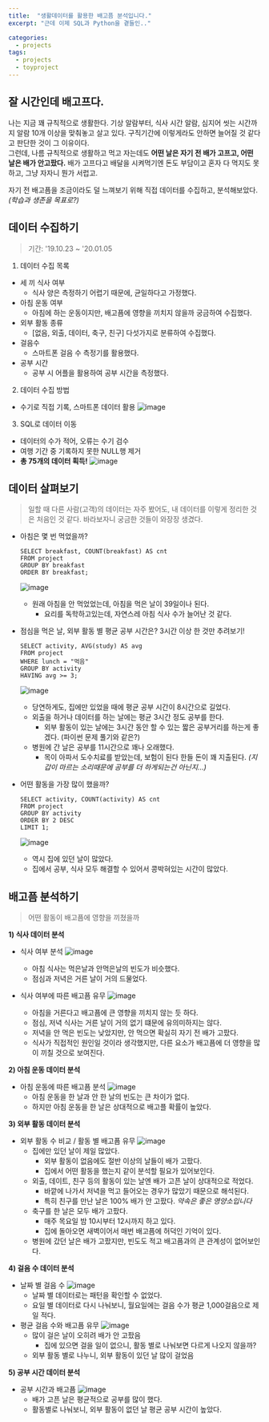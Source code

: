 ```yaml
---
title:  "생활데이터를 활용한 배고픔 분석입니다."
excerpt: "근데 이제 SQL과 Python을 곁들인.."

categories:
  - projects
tags:
  - projects
  - toyproject
---
```

## 잘 시간인데 배고프다.

나는 지금 꽤 규칙적으로 생활한다. 기상 알람부터, 식사 시간 알람, 심지어 씻는 시간까지 알람 10개 이상을 맞춰놓고 살고 있다. 구직기간에 이렇게라도 안하면 늘어질 것 같다고 판단한 것이 그 이유이다.  
그런데, 나름 규칙적으로 생활하고 먹고 자는데도 **어떤 날은 자기 전 배가 고프고, 어떤 날은 배가 안고팠다.** 배가 고프다고 배달을 시켜먹기엔 돈도 부담이고 혼자 다 먹지도 못하고, 그냥 자자니 뭔가 서럽고.  

자기 전 배고픔을 조금이라도 덜 느껴보기 위해 직접 데이터를 수집하고, 분석해보았다. *(학습과 생존을 목표로?)*  


## 데이터 수집하기
>기간: '19.10.23 ~ '20.01.05

1. 데이터 수집 목록
* 세 끼 식사 여부
  * 식사 양은 측정하기 어렵기 때문에, 균일하다고 가정했다.
* 아침 운동 여부
  * 아침에 하는 운동이지만, 배고픔에 영향을 끼치지 않을까 궁금하여 수집했다.
* 외부 활동 종류
  * [없음, 외출, 데이터, 축구, 친구] 다섯가지로 분류하여 수집했다.
* 걸음수
  * 스마트폰 걸음 수 측정기를 활용했다.
* 공부 시간
  * 공부 시 어플을 활용하여 공부 시간을 측정했다.

2. 데이터 수집 방법
* 수기로 직접 기록, 스마트폰 데이터 활용
![image](https://github.com/Sean-Parkk/seanparkk/blob/master/assets/images/crawling.png?raw=true)

3. SQL로 데이터 이동
* 데이터의 수가 적어, 오류는 수기 검수
* 여행 기간 중 기록하지 못한 NULL행 제거
* **총 75개의 데이터 획득!**
![image](https://github.com/Sean-Parkk/seanparkk/blob/master/assets/images/hungeranalysis(1).png?raw=true)


## 데이터 살펴보기

>일할 때 다른 사람(고객)의 데이터는 자주 봤어도, 내 데이터를 이렇게 정리한 것은 처음인 것 같다. 바라보자니 궁금한 것들이 와장장 생겼다.

* 아침은 몇 번 먹었을까?
  ```
  SELECT breakfast, COUNT(breakfast) AS cnt
  FROM project
  GROUP BY breakfast
  ORDER BY breakfast;
  ```
  ![image](https://github.com/Sean-Parkk/seanparkk/blob/master/assets/images/sql1.png?raw=true)
  * 원래 아침을 안 먹었었는데, 아침을 먹은 날이 39일이나 된다.
    * 요리를 독학하고있는데, 자연스레 아침 식사 수가 늘어난 것 같다.



* 점심을 먹은 날, 외부 활동 별 평균 공부 시간은? 3시간 이상 한 것만 추려보기!
  ```
  SELECT activity, AVG(study) AS avg
  FROM project
  WHERE lunch = "먹음"
  GROUP BY activity
  HAVING avg >= 3;
  ```
  ![image](https://github.com/Sean-Parkk/seanparkk/blob/master/assets/images/sql2.png?raw=true)
  * 당연하게도, 집에만 있었을 때에 평균 공부 시간이 8시간으로 길었다.
  * 외출을 하거나 데이터를 하는 날에는 평균 3시간 정도 공부를 한다.
    * 외부 활동이 있는 날에는 3시간 동안 할 수 있는 짧은 공부거리를 하는게 좋겠다.  (파이썬 문제 풀기와 같은?)
  * 병원에 간 날은 공부를 11시간으로 꽤나 오래했다.
    * 목이 아파서 도수치료를 받았는데, 보험이 된다 한들 돈이 꽤 지출된다. *(지갑이 마르는 소리때문에 공부를 더 하게되는건 아닌지...)*



* 어떤 활동을 가장 많이 했을까?
  ```
  SELECT activity, COUNT(activity) AS cnt
  FROM project
  GROUP BY activity
  ORDER BY 2 DESC
  LIMIT 1;
  ```
  ![image](https://github.com/Sean-Parkk/seanparkk/blob/master/assets/images/sql3.png?raw=true)
  * 역시 집에 있던 날이 많았다.
  * 집에서 공부, 식사 모두 해결할 수 있어서 콩박혀있는 시간이 많았다.

## 배고픔 분석하기
> 어떤 활동이 배고픔에 영향을 끼쳤을까

**1) 식사 데이터 분석**

  * 식사 여부 분석
    ![image](https://github.com/Sean-Parkk/seanparkk/blob/master/assets/images/graph1.png?raw=true)
    * 아침 식사는 먹은날과 안먹은날의 빈도가 비슷했다.
    * 점심과 저녁은 거른 날이 거의 드물었다.

  * 식사 여부에 따른 배고픔 유무
    ![image](https://github.com/Sean-Parkk/seanparkk/blob/master/assets/images/graph2.png?raw=true)
    * 아침을 거른다고 배고픔에 큰 영향을 끼치지 않는 듯 하다.
    * 점심, 저녁 식사는 거른 날이 거의 없기 떄문에 유의미하지는 않다.
    * 저녁을 안 먹은 빈도는 낮았지만, 안 먹으면 확실히 자기 전 배가 고팠다.
    * 식사가 직접적인 원인일 것이라 생각했지만, 다른 요소가 배고픔에 더 영향을 많이 끼칠 것으로 보여진다.

**2) 아침 운동 데이터 분석**
* 아침 운동에 따른 배고픔 분석
    ![image](https://github.com/Sean-Parkk/seanparkk/blob/master/assets/images/graph3.png?raw=true)
  * 아침 운동을 한 날과 안 한 날의 빈도는 큰 차이가 없다.
  * 하지만 아침 운동을 한 날은 상대적으로 배고플 확률이 높았다.

**3) 외부 활동 데이터 분석**
* 외부 활동 수 비교 / 활동 별 배고픔 유무
    ![image](https://github.com/Sean-Parkk/seanparkk/blob/master/assets/images/graph4.png?raw=true)
    * 집에만 있던 날이 제일 많았다.
      * 외부 활동이 없음에도 절반 이상의 날들이 배가 고팠다.
      * 집에서 어떤 활동을 했는지 같이 분석할 필요가 있어보인다.
    * 외출, 데이트, 친구 등의 활동이 있는 날엔 배가 고픈 날이 상대적으로 적었다.
      * 바깥에 나가서 저녁을 먹고 들어오는 경우가 많았기 때문으로 해석된다.
      * 특히 친구를 만난 날은 100% 배가 안 고팠다. *약속은 좋은 영양소입니다*
    * 축구를 한 날은 모두 배가 고팠다.
      * 매주 목요일 밤 10시부터 12시까지 하고 있다.
      * 집에 돌아오면 새벽이어서 매번 배고픔에 허덕인 기억이 있다.
    * 병원에 갔던 날은 배가 고팠지만, 빈도도 적고 배고픔과의 큰 관계성이 없어보인다.

**4) 걸음 수 데이터 분석**
* 날짜 별 걸음 수
    ![image](https://github.com/Sean-Parkk/seanparkk/blob/master/assets/images/graph5.png?raw=true)
    * 날짜 별 데이터로는 패턴을 확인할 수 없었다.
    * 요일 별 데이터로 다시 나눠보니, 월요일에는 걸음 수가 평균 1,000걸음으로 제일 적다.
* 평균 걸음 수와 배고픔 유무
    ![image](https://github.com/Sean-Parkk/seanparkk/blob/master/assets/images/graph6.png?raw=true)
    * 많이 걸은 날이 오히려 배가 안 고팠음
      * 집에 있으면 걸을 일이 없으니, 활동 별로 나눠보면 다르게 나오지 않을까?
    * 외부 활동 별로 나누니, 외부 활동이 있던 날 많이 걸었음

**5) 공부 시간 데이터 분석**
* 공부 시간과 배고픔
    ![image](https://github.com/Sean-Parkk/seanparkk/blob/master/assets/images/graph7.png?raw=true)
    * 배가 고픈 날은 평균적으로 공부를 많이 했다.
    * 활동별로 나눠보니, 외부 활동이 없던 날 평균 공부 시간이 높았다.
